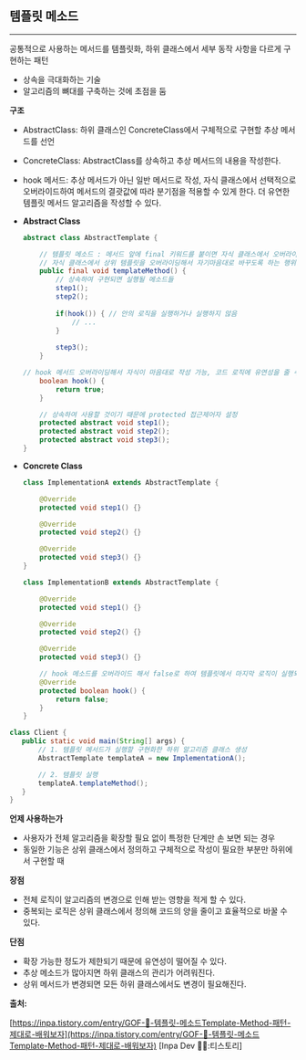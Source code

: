 ## 템플릿 메소드

---

공통적으로 사용하는 메서드를 템플릿화, 하위 클래스에서 세부 동작 사항을 다르게 구현하는 패턴

- 상속을 극대화하는 기술
- 알고리즘의 뼈대를 구축하는 것에 초점을 둠

**구조**
- AbstractClass: 하위 클래스인 ConcreteClass에서 구체적으로 구현할 추상 메서드를 선언
- ConcreteClass: AbstractClass를 상속하고 추상 메서드의 내용을 작성한다.
- hook 메서드: 추상 메서드가 아닌 일반 메서드로 작성, 자식 클래스에서 선택적으로 오버라이드하여 메서드의 결괏값에 따라 분기점을 적용할 수 있게 한다. 더 유연한 템플릿 메서드 알고리즘을 작성할 수 있다.

- **Abstract Class**

    ```java
    abstract class AbstractTemplate {
    
        // 템플릿 메소드 : 메서드 앞에 final 키워드를 붙이면 자식 클래스에서 오버라이딩이 불가능함.
    	// 자식 클래스에서 상위 템플릿을 오버라이딩해서 자기마음대로 바꾸도록 하는 행위를 원천 봉쇄
        public final void templateMethod() {
            // 상속하여 구현되면 실행될 메소드들
            step1();
            step2();
            
            if(hook()) { // 안의 로직을 실행하거나 실행하지 않음
                // ...
            }
            
            step3();
        }
    
    // hook 메서드 오버라이딩해서 자식이 마음대로 작성 가능, 코드 로직에 유연성을 줄 수 있음
        boolean hook() {
            return true;
        }
    
        // 상속하여 사용할 것이기 때문에 protected 접근제어자 설정
        protected abstract void step1();
        protected abstract void step2();
        protected abstract void step3();
    }
    ```

- **Concrete Class**

    ```java
    class ImplementationA extends AbstractTemplate {
    
        @Override
        protected void step1() {}
    
        @Override
        protected void step2() {}
    
        @Override
        protected void step3() {}
    }
    
    class ImplementationB extends AbstractTemplate {
    
        @Override
        protected void step1() {}
    
        @Override
        protected void step2() {}
    
        @Override
        protected void step3() {}
    
        // hook 메소드를 오버라이드 해서 false로 하여 템플릿에서 마지막 로직이 실행되지 않도록 설정
        @Override
        protected boolean hook() {
            return false;
        }
    }
    ```


```java
class Client {
   public static void main(String[] args) {
       // 1. 템플릿 메서드가 실행할 구현화한 하위 알고리즘 클래스 생성
       AbstractTemplate templateA = new ImplementationA();

       // 2. 템플릿 실행
       templateA.templateMethod();
   }
}
```

**언제 사용하는가**

- 사용자가 전체 알고리즘을 확장할 필요 없이 특정한 단계만 손 보면 되는 경우
- 동일한 기능은 상위 클래스에서 정의하고 구체적으로 작성이 필요한 부분만 하위에서 구현할 때

**장점**

- 전체 로직이 알고리즘의 변경으로 인해 받는 영향을 적게 할 수 있다.
- 중복되는 로직은 상위 클래스에서 정의해 코드의 양을 줄이고 효율적으로 바꿀 수 있다.

**단점**

- 확장 가능한 정도가 제한되기 때문에 유연성이 떨어질 수 있다.
- 추상 메소드가 많아지면 하위 클래스의 관리가 어려워진다.
- 상위 메서드가 변경되면 모든 하위 클래스에서도 변경이 필요해진다.

**출처:**

[https://inpa.tistory.com/entry/GOF-💠-템플릿-메소드Template-Method-패턴-제대로-배워보자](https://inpa.tistory.com/entry/GOF-💠-템플릿-메소드Template-Method-패턴-제대로-배워보자) [Inpa Dev 👨‍💻:티스토리]